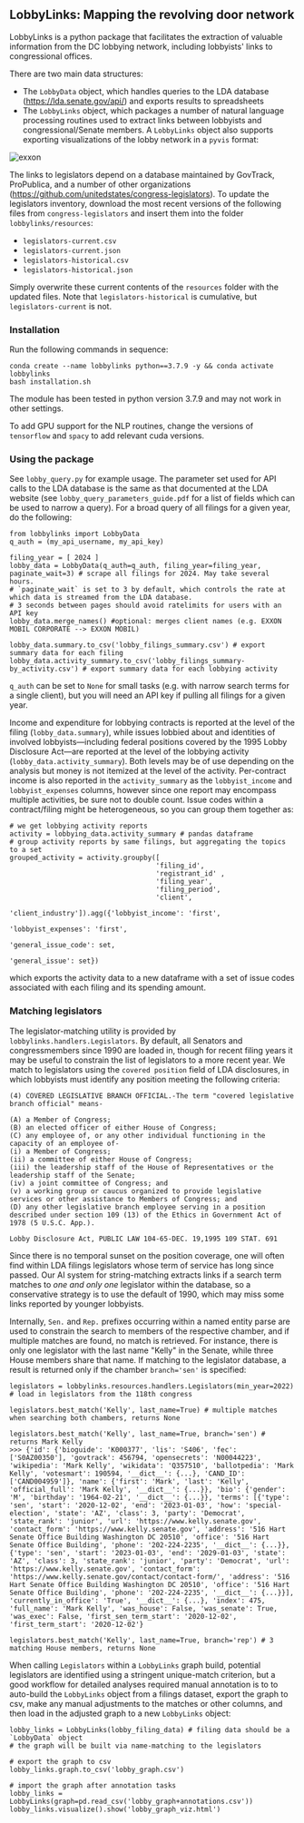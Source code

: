 ## LobbyLinks: Mapping the revolving door network

LobbyLinks is a python package that facilitates the extraction of valuable information from the DC lobbying network, including lobbyists' links to congressional offices.

There are two main data structures: 
* The `LobbyData` object, which handles queries to the LDA database (https://lda.senate.gov/api/) and exports results to spreadsheets
* The `LobbyLinks` object, which packages a number of natural language processing routines used to extract links between lobbyists and congressional/Senate members. A `LobbyLinks` object also supports exporting visualizations of the lobby network in a `pyvis` format:

![exxon](https://github.com/user-attachments/assets/13d997a1-4c83-47e3-92b2-8119b6737ccf)

The links to legislators depend on a database maintained by GovTrack, ProPublica, and a number of other organizations (https://github.com/unitedstates/congress-legislators). To update the legislators inventory, download the most recent versions of the following files from `congress-legislators` and insert them into the folder `lobbylinks/resources`:

* `legislators-current.csv`
* `legislators-current.json`
* `legislators-historical.csv`
* `legislators-historical.json`

 Simply overwrite these current contents of the `resources` folder with the updated files. Note that `legislators-historical` is cumulative, but `legislators-current` is not.

### Installation
Run the following commands in sequence:
```
conda create --name lobbylinks python==3.7.9 -y && conda activate lobbylinks
bash installation.sh
```
The module has been tested in python version 3.7.9 and may not work in other settings.

To add GPU support for the NLP routines, change the versions of `tensorflow` and `spacy` to add relevant cuda versions.

### Using the package

See `lobby_query.py` for example usage. The parameter set used for API calls to the LDA database is the same as that documented at the LDA website (see `lobby_query_parameters_guide.pdf` for a list of fields which can be used to narrow a query). For a broad query of all filings for a given year, do the following:
```
from lobbylinks import LobbyData
q_auth = (my_api_username, my_api_key)

filing_year = [ 2024 ]
lobby_data = LobbyData(q_auth=q_auth, filing_year=filing_year, paginate_wait=3) # scrape all filings for 2024. May take several hours.
# `paginate_wait` is set to 3 by default, which controls the rate at which data is streamed from the LDA database.
# 3 seconds between pages should avoid ratelimits for users with an API key
lobby_data.merge_names() #optional: merges client names (e.g. EXXON MOBIL CORPORATE --> EXXON MOBIL)

lobby_data.summary.to_csv('lobby_filings_summary.csv') # export summary data for each filing
lobby_data.activity_summary.to_csv('lobby_filings_summary-by_activity.csv') # export summary data for each lobbying activity
```
`q_auth` can be set to `None` for small tasks (e.g. with narrow search terms for a single client), but you will need an API key if pulling all filings for a given year.

Income and expenditure for lobbying contracts is reported at the level of the filing (`lobby_data.summary`), while issues lobbied about and identities of involved lobbyists—including federal positions covered by the 1995 Lobby Disclosure Act—are reported at the level of the lobbying activity (`lobby_data.activity_summary`). Both levels may be of use depending on the analysis but money is not itemized at the level of the activity. Per-contract income is also reported in the `activity_summary` as the `lobbyist_income` and `lobbyist_expenses` columns, however since one report may encompass multiple activities, be sure not to double count. Issue codes within a contract/filing might be heterogeneous, so you can group them together as:
```
# we get lobbying activity reports
activity = lobbying_data.activity_summary # pandas dataframe
# group activity reports by same filings, but aggregating the topics to a set
grouped_activity = activity.groupby([
                                    'filing_id',
                                    'registrant_id' ,
                                    'filing_year',
                                    'filing_period',
                                    'client',
                                    'client_industry']).agg({'lobbyist_income': 'first',
                                                             'lobbyist_expenses': 'first',
                                                             'general_issue_code': set,
                                                             'general_issue': set})
```
which exports the activity data to a new dataframe with a set of issue codes associated with each filing and its spending amount.

### Matching legislators

The legislator-matching utility is provided by `lobbylinks.handlers.Legislators`. By default, all Senators and congressmembers since 1990 are loaded in, though for recent filing years it may be useful to constrain the list of legislators to a more recent year. We match to legislators using the `covered position` field of LDA disclosures, in which lobbyists must identify any position meeting the following criteria:
```
(4) COVERED LEGISLATIVE BRANCH OFFICIAL.-The term "covered legislative branch official" means-

(A) a Member of Congress;
(B) an elected officer of either House of Congress;
(C) any employee of, or any other individual functioning in the capacity of an employee of-
(i) a Member of Congress;
(ii) a committee of either House of Congress;
(iii) the leadership staff of the House of Representatives or the leadership staff of the Senate;
(iv) a joint committee of Congress; and
(v) a working group or caucus organized to provide legislative services or other assistance to Members of Congress; and
(D) any other legislative branch employee serving in a position described under section 109 (13) of the Ethics in Government Act of 1978 (5 U.S.C. App.).

Lobby Disclosure Act, PUBLIC LAW 104-65-DEC. 19,1995 109 STAT. 691
```
Since there is no temporal sunset on the position coverage, one will often find within LDA filings legislators whose term of service has long since passed. Our AI system for string-matching extracts links if a search term matches to *one and only one* legislator within the database, so a conservative strategy is to use the default of 1990, which may miss some links reported by younger lobbyists.

Internally, `Sen.` and `Rep.` prefixes occurring within a named entity parse are used to constrain the search to members of the respective chamber, and if multiple matches are found, no match is retrieved. For instance, there is only one legislator with the last name "Kelly" in the Senate, while three House members share that name. If matching to the legislator database, a result is returned only if the chamber `branch='sen'` is specified:
```
legislators = lobbylinks.resources.handlers.Legislators(min_year=2022) # load in legislators from the 118th congress

legislators.best_match('Kelly', last_name=True) # multiple matches when searching both chambers, returns None

legislators.best_match('Kelly', last_name=True, branch='sen') # returns Mark Kelly
>>> {'id': {'bioguide': 'K000377', 'lis': 'S406', 'fec': ['S0AZ00350'], 'govtrack': 456794, 'opensecrets': 'N00044223', 'wikipedia': 'Mark Kelly', 'wikidata': 'Q357510', 'ballotpedia': 'Mark Kelly', 'votesmart': 190594, '__dict__': {...}, 'CAND_ID': ['CAND004959']}, 'name': {'first': 'Mark', 'last': 'Kelly', 'official_full': 'Mark Kelly', '__dict__': {...}}, 'bio': {'gender': 'M', 'birthday': '1964-02-21', '__dict__': {...}}, 'terms': [{'type': 'sen', 'start': '2020-12-02', 'end': '2023-01-03', 'how': 'special-election', 'state': 'AZ', 'class': 3, 'party': 'Democrat', 'state_rank': 'junior', 'url': 'https://www.kelly.senate.gov', 'contact_form': 'https://www.kelly.senate.gov', 'address': '516 Hart Senate Office Building Washington DC 20510', 'office': '516 Hart Senate Office Building', 'phone': '202-224-2235', '__dict__': {...}}, {'type': 'sen', 'start': '2023-01-03', 'end': '2029-01-03', 'state': 'AZ', 'class': 3, 'state_rank': 'junior', 'party': 'Democrat', 'url': 'https://www.kelly.senate.gov', 'contact_form': 'https://www.kelly.senate.gov/contact/contact-form/', 'address': '516 Hart Senate Office Building Washington DC 20510', 'office': '516 Hart Senate Office Building', 'phone': '202-224-2235', '__dict__': {...}}], 'currently_in_office': 'True', '__dict__': {...}, 'index': 475, 'full_name': 'Mark Kelly', 'was_house': False, 'was_senate': True, 'was_exec': False, 'first_sen_term_start': '2020-12-02', 'first_term_start': '2020-12-02'}

legislators.best_match('Kelly', last_name=True, branch='rep') # 3 matching House members, returns None
```
When calling `Legislators` within a `LobbyLinks` graph build, potential legislators are identified using a stringent unique-match criterion, but a good workflow for detailed analyses required manual annotation is to to auto-build the `LobbyLinks` object from a filings dataset, export the graph to csv, make any manual adjustments to the matches or other columns, and then load in the adjusted graph to a new `LobbyLinks` object:
```
lobby_links = LobbyLinks(lobby_filing_data) # filing data should be a `LobbyData` object
# the graph will be built via name-matching to the legislators

# export the graph to csv
lobby_links.graph.to_csv('lobby_graph.csv')

# import the graph after annotation tasks
lobby_links = LobbyLinks(graph=pd.read_csv('lobby_graph+annotations.csv'))
lobby_links.visualize().show('lobby_graph_viz.html')
```



